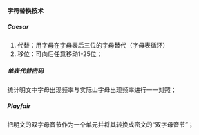 #### 字符替换技术

##### Caesar

1. 代替：用字母在字母表后三位的字母替代（字母表循环）
2. 移位：可向后任意移动1-25位；



##### 单表代替密码

统计明文中字母出现频率与实际山字母出现频率进行一一对照；



##### Playfair

把明文的双字母音节作为一个单元并将其转换成密文的“双字母音节”；

